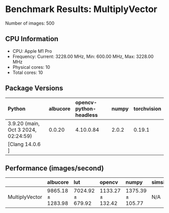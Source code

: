 # Benchmark Results: MultiplyVector

Number of images: 500

## CPU Information

- CPU: Apple M1 Pro
- Frequency: Current: 3228.00 MHz, Min: 600.00 MHz, Max: 3228.00 MHz
- Physical cores: 10
- Total cores: 10

## Package Versions

| Python                                | albucore   | opencv-python-headless   | numpy   | torchvision   |
|:--------------------------------------|:-----------|:-------------------------|:--------|:--------------|
| 3.9.20 (main, Oct  3 2024, 02:24:59)  | 0.0.20     | 4.10.0.84                | 2.0.2   | 0.19.1        |
| [Clang 14.0.6 ]                       |            |                          |         |               |

## Performance (images/second)

|                | albucore          | lut              | opencv           | numpy            | simsimd   |
|:---------------|:------------------|:-----------------|:-----------------|:-----------------|:----------|
| MultiplyVector | 9865.18 ± 1283.98 | 7024.92 ± 679.92 | 1133.27 ± 132.42 | 1375.39 ± 105.77 | N/A       |
